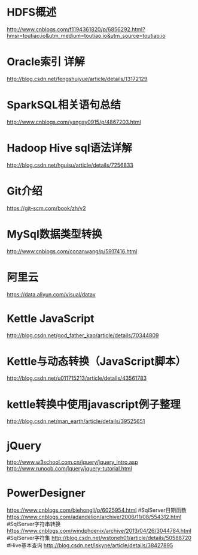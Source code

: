 # HDFS概述
<http://www.cnblogs.com/f1194361820/p/6856292.html?hmsr=toutiao.io&utm_medium=toutiao.io&utm_source=toutiao.io>
# Oracle索引 详解
<http://blog.csdn.net/fengshuiyue/article/details/13172129>
# SparkSQL相关语句总结
<http://www.cnblogs.com/yangsy0915/p/4867203.html>
# Hadoop Hive sql语法详解
<http://blog.csdn.net/hguisu/article/details/7256833>
# Git介绍
<https://git-scm.com/book/zh/v2>
# MySql数据类型转换
<http://www.cnblogs.com/conanwang/p/5917416.html>
# 阿里云
<https://data.aliyun.com/visual/datav>
# Kettle JavaScript
<http://blog.csdn.net/god_father_kao/article/details/70344809>
# Kettle与动态转换（JavaScript脚本）
<http://blog.csdn.net/u011715213/article/details/43561783>
# kettle转换中使用javascript例子整理
<http://blog.csdn.net/man_earth/article/details/39525651>
# jQuery
<http://www.w3school.com.cn/jquery/jquery_intro.asp>
<http://www.runoob.com/jquery/jquery-tutorial.html>
# PowerDesigner
<https://www.cnblogs.com/biehongli/p/6025954.html>
#SqlServer日期函数
<https://www.cnblogs.com/adandelion/archive/2006/11/08/554312.html>
#SqlServer字符串转换
<https://www.cnblogs.com/windphoenix/archive/2013/04/26/3044784.html>
#SqlServer字符集
<http://blog.csdn.net/wstoneh01/article/details/50588720>
#Hive基本查询
<http://blog.csdn.net/lskyne/article/details/38427895>
